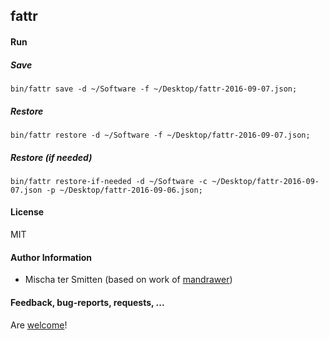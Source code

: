 ## fattr

#### Run

##### Save

```
bin/fattr save -d ~/Software -f ~/Desktop/fattr-2016-09-07.json;
```

##### Restore

```
bin/fattr restore -d ~/Software -f ~/Desktop/fattr-2016-09-07.json;
```

##### Restore (if needed)

```
bin/fattr restore-if-needed -d ~/Software -c ~/Desktop/fattr-2016-09-07.json -p ~/Desktop/fattr-2016-09-06.json;
```

#### License

MIT

#### Author Information

* Mischa ter Smitten (based on work of [mandrawer](https://github.com/robertknight/mandrawer/blob/master/save-file-attrs.py))

#### Feedback, bug-reports, requests, ...

Are [welcome](https://github.com/Oefenweb/fattr/issues)!
